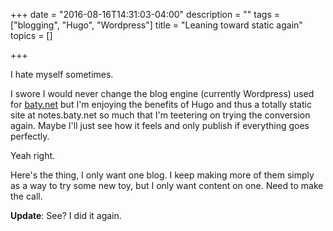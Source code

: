 +++
date = "2016-08-16T14:31:03-04:00"
description = ""
tags = ["blogging", "Hugo", "Wordpress"]
title = "Leaning toward static again"
topics = []

+++

I hate myself sometimes. 

I swore I would never change the blog engine (currently Wordpress) used for
[baty.net](https://baty.net) but I'm enjoying the benefits of Hugo and thus a
totally static site at notes.baty.net so much that I'm teetering on trying the
conversion again. Maybe I'll just see how it feels and only publish if
everything goes perfectly.

Yeah right.

Here's the thing, I only want one blog. I keep making more of them simply as a
way to try some new toy, but I only want content on one. Need to make the call.

**Update**: See? I did it again.

